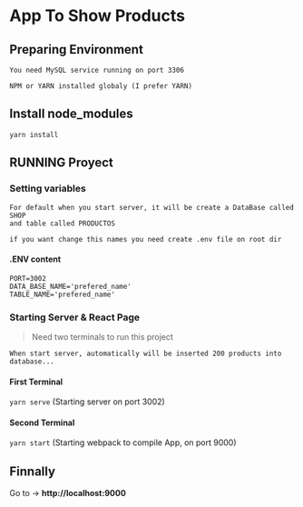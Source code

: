 # **App To Show Products**

## Preparing Environment

```
You need MySQL service running on port 3306

NPM or YARN installed globaly (I prefer YARN)

```

## Install node_modules
`yarn install`

## RUNNING Proyect

### **Setting variables**

```
For default when you start server, it will be create a DataBase called SHOP
and table called PRODUCTOS

if you want change this names you need create .env file on root dir
```

#### .ENV content

```
PORT=3002
DATA_BASE_NAME='prefered_name'
TABLE_NAME='prefered_name'
```


### Starting Server & React Page

> Need two terminals to run this project

```
When start server, automatically will be inserted 200 products into database...
```

#### First Terminal
`yarn serve` (Starting server on port 3002)

#### Second Terminal
`yarn start` (Starting webpack to compile App, on port 9000)


## Finnally

Go to -> **http://localhost:9000**
